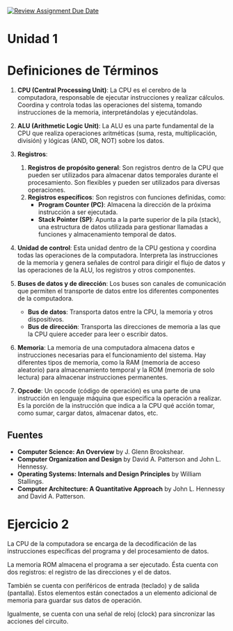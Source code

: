 [![Review Assignment Due Date](https://classroom.github.com/assets/deadline-readme-button-22041afd0340ce965d47ae6ef1cefeee28c7c493a6346c4f15d667ab976d596c.svg)](https://classroom.github.com/a/EID3BRwM)
# Unidad 1
# Definiciones de Términos

1. **CPU (Central Processing Unit)**: 
   La CPU es el cerebro de la computadora, responsable de ejecutar instrucciones y realizar cálculos. Coordina y controla todas las operaciones del sistema, tomando instrucciones de la memoria, interpretándolas y ejecutándolas.

2. **ALU (Arithmetic Logic Unit)**: 
   La ALU es una parte fundamental de la CPU que realiza operaciones aritméticas (suma, resta, multiplicación, división) y lógicas (AND, OR, NOT) sobre los datos.

3. **Registros**:
    1. **Registros de propósito general**: 
       Son registros dentro de la CPU que pueden ser utilizados para almacenar datos temporales durante el procesamiento. Son flexibles y pueden ser utilizados para diversas operaciones.
    2. **Registros específicos**: 
       Son registros con funciones definidas, como:
        - **Program Counter (PC)**: 
          Almacena la dirección de la próxima instrucción a ser ejecutada.
        - **Stack Pointer (SP)**: 
          Apunta a la parte superior de la pila (stack), una estructura de datos utilizada para gestionar llamadas a funciones y almacenamiento temporal de datos.

4. **Unidad de control**: 
   Esta unidad dentro de la CPU gestiona y coordina todas las operaciones de la computadora. Interpreta las instrucciones de la memoria y genera señales de control para dirigir el flujo de datos y las operaciones de la ALU, los registros y otros componentes.

5. **Buses de datos y de dirección**: 
   Los buses son canales de comunicación que permiten el transporte de datos entre los diferentes componentes de la computadora.
    - **Bus de datos**: 
      Transporta datos entre la CPU, la memoria y otros dispositivos.
    - **Bus de dirección**: 
      Transporta las direcciones de memoria a las que la CPU quiere acceder para leer o escribir datos.

6. **Memoria**: 
   La memoria de una computadora almacena datos e instrucciones necesarias para el funcionamiento del sistema. Hay diferentes tipos de memoria, como la RAM (memoria de acceso aleatorio) para almacenamiento temporal y la ROM (memoria de solo lectura) para almacenar instrucciones permanentes.

7. **Opcode**: 
   Un opcode (código de operación) es una parte de una instrucción en lenguaje máquina que especifica la operación a realizar. Es la porción de la instrucción que indica a la CPU qué acción tomar, como sumar, cargar datos, almacenar datos, etc.

## Fuentes
- **Computer Science: An Overview** by J. Glenn Brookshear.
- **Computer Organization and Design** by David A. Patterson and John L. Hennessy.
- **Operating Systems: Internals and Design Principles** by William Stallings.
- **Computer Architecture: A Quantitative Approach** by John L. Hennessy and David A. Patterson.

# Ejercicio 2
La CPU de la computadora se encarga de la decodificación de las instrucciones específicas del programa y del procesamiento de datos.

 La memoria ROM almacena el programa a ser ejecutado. Ésta cuenta con dos registros: el registro de las direcciones y el de datos. 

 También se cuenta con periféricos de entrada (teclado) y de salida (pantalla). Estos elementos están conectados a un elemento adicional de memoria para guardar sus datos de operación.

 Igualmente, se cuenta con una señal de reloj (clock) para sincronizar las acciones del circuito. 
